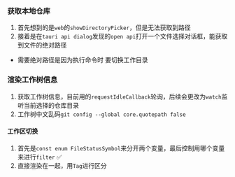 ### 获取本地仓库

1. 首先想到的是`web`的`showDirectoryPicker`，但是无法获取到路径
2. 接着是在`tauri api dialog`发现的`open api`打开一个文件选择对话框，能获取到文件的绝对路径

- 需要绝对路径是因为执行命令时 要切换工作目录





### 渲染工作树信息

1. 获取工作树信息，目前用的`requestIdleCallback`轮询，后续会更改为`watch`监听当前选择的仓库目录
2. 工作树中文乱码`git config --global core.quotepath false`



#### 工作区切换

1. 首先是`const enum FileStatusSymbol`来分开两个变量，最后控制用哪个变量来进行`filter`  ✅
2. 直接渲染在一起，用`Tag`进行区分



